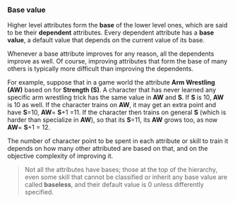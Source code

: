 
### Base value

Higher level attributes form the **base** of the lower level ones, which are said
to be their **dependent** attributes. Every dependent attribute has a **base value**,
a default value that depends on the current value of its base.

Whenever a base attribute improves for any reason, all the dependents improve as well. 
Of course, improving attributes that form the base of many others is typically more 
difficult than improving the dependents.

For example, suppose that in a game world the attribute **Arm Wrestling (AW)** based on
for **Strength (S)**. A character that has never learned any specific arm wrestling trick
has the same value in **AW** and **S**. If **S** is 10, **AW** is 10 as well.
If the character trains
on **AW**, it may get an extra point and have **S**=10, **AW**= **S**+1 =11. 
If the character then trains on general **S** (which is harder than specialize in **AW**),
so that its **S**=11, its **AW** grows too, as now **AW**= **S**+1 = 12.

The number of character point to be spent in each attribute or skill to train it depends on how
many other attributed are based on that, and on the objective complexity of improving it.

> Not all the attributes have bases; those at the top of the hierarchy, even some skill
that cannot be classified or inherit any base value are called **baseless**, and their
default value is 0 unless differently specified.
